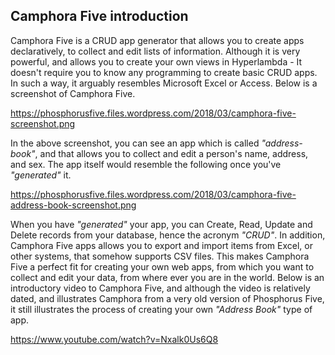 ## Camphora Five introduction

Camphora Five is a CRUD app generator that allows you to create apps declaratively, to collect and edit lists
of information. Although it is very powerful, and allows you to create your own views in Hyperlambda - It doesn't
require you to know any programming to create basic CRUD apps. In such a way, it arguably resembles Microsoft Excel
or Access. Below is a screenshot of Camphora Five.

https://phosphorusfive.files.wordpress.com/2018/03/camphora-five-screenshot.png

In the above screenshot, you can see an app which is called _"address-book"_, and that allows you to collect
and edit a person's name, address, and sex. The app itself would resemble the following once you've _"generated"_
it.

https://phosphorusfive.files.wordpress.com/2018/03/camphora-five-address-book-screenshot.png

When you have _"generated"_ your app, you can Create, Read, Update and Delete records from your database, hence
the acronym _"CRUD"_. In addition, Camphora Five apps allows you to export and import items from Excel, or other
systems, that somehow supports CSV files. This makes Camphora Five a perfect fit for creating your own web apps,
from which you want to collect and edit your data, from where ever you are in the world. Below is an introductory
video to Camphora Five, and although the video is relatively dated, and illustrates Camphora from a very old version
of Phosphorus Five, it still illustrates the process of creating your own _"Address Book"_ type of app.

https://www.youtube.com/watch?v=Nxalk0Us6Q8
